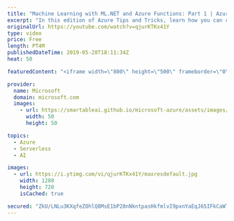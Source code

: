 ```yaml
---
title: "Machine Learning with ML.NET and Azure Functions: Part 1 | Azure Tips and Tricks"
excerpt: "In this edition of Azure Tips and Tricks, learn how you can create a serverless application with the ML.NET library and Azure Functions.   For more tips and tricks, visit: http://azuredev.tips  Get started with 12 months of free services and $200 USD in credit.  Create your free account today with Microsoft"
originalUrl: https://youtube.com/watch?v=qjurKTKx41Y
type: video
price: Free
length: PT4M
publishedDateTime: 2019-05-28T18:11:34Z
heat: 50

featuredContent: "<iframe width=\"800\" height=\"500\" frameborder=\"0\" src=\"https://www.youtube.com/embed/qjurKTKx41Y\" allow=\"accelerometer; autoplay; encrypted-media; gyroscope; picture-in-picture\" allowfullscreen></iframe>"

provider:
  name: Microsoft
  domain: microsoft.com
  images:
    - url: https://smartableai.github.io/microsoft-azure/assets/images/organizations/microsoft.com-50x50.jpg
      width: 50
      height: 50

topics:
  - Azure
  - Serverless
  - AI

images:
  - url: https://i.ytimg.com/vi/qjurKTKx41Y/maxresdefault.jpg
    width: 1280
    height: 720
    isCached: true

secured: "ZkU/LNLu3KXqfeZOhlQ8MsE1bP28nNkntpasHkfmlvI9pxnYaEqJ65IFkCaWTZSkFDllhe8sNiW1oJPrerXW3rqQONSiO2bJfG2YGjmGmAcZNJTgoO3+7R5l1kjgoFBRZ4OpdxQ4F8Y6ZDtoY9cyNsYQ2FNjZduvYMiTAQhqMpd+CCx1JnH0qNxu1IwGsUD8mDAGKgRmzoE0F8vsR6rdLaSi4819BmjwBXywvMrnoZbA+JI/R4aHKOieBf4Znh+DQdCLdvl9IZhuTOWSNyA3sP7kVaPwBkSXY8EcOP1K2FinWLH9GsER4byOL9hSUskrB8BcwqHQT8N10xfqJ1Gl3uqnjUG1Er6vYqyb1rRt+XkAWDBFsgAeL541RFsc5FORkNEGa6Ovto6F1D6dDMXgIFguXStWyg90HVpnezDXnyk=;Z+JHJsef6CVTqemMDasOig=="
---
```


